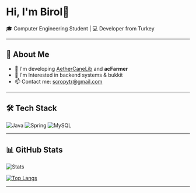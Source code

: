 # Hi, I'm Birol👋

🎓 Computer Engineering Student | 💻 Developer from Turkey

---

## 🚀 About Me
- 🌱 I'm developing [AetherCaneLib](https://github.com/AetherCane/AetherCaneLib) and **acFarmer**
- 🔭 I'm Interested in backend systems & bukkit
- 📫 Contact me: scropytr@gmail.com

---

## 🛠️ Tech Stack
![Java](https://img.shields.io/badge/Java-orange?style=for-the-badge&logo=java&logoColor=white)
![Spring](https://img.shields.io/badge/Spring-green?style=for-the-badge&logo=spring&logoColor=white)
![MySQL](https://img.shields.io/badge/MySQL-darkblue?style=for-the-badge&logo=mysql&logoColor=white)

---

## 📊 GitHub Stats
![Stats](https://github-readme-stats.vercel.app/api?username=birolozturkk&show_icons=true&theme=tokyonight)

[![Top Langs](https://github-readme-stats.vercel.app/api/top-langs/?username=birolozturkk&theme=tokyonight&layout=compact)](https://github.com/birolozturkk/github-readme-stats)

---
